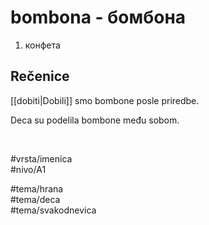 # bombona - бомбона

1. конфета

## Rečenice

[[dobiti|Dobili]] smo bombone posle priredbe.

Deca su podelila bombone među sobom.

<br>

#vrsta/imenica  
#nivo/A1  

#tema/hrana  
#tema/deca  
#tema/svakodnevica
